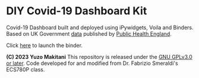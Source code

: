 # DIY Covid-19 Dashboard Kit

Covid-19 Dashboard built and deployed using iPywidgets, Voila and Binders. Based on UK Government [data](https://coronavirus.data.gov.uk/) published by [Public Health England](https://www.gov.uk/government/organisations/public-health-england).

Click [here](https://mybinder.org/v2/gh/yuzom/covid-19_dashboard/HEAD?urlpath=voila%2Frender%2Fcovid-19_dashboard.ipynb) to launch the binder.

**(C) 2023 Yuzo Makitani** This repository is released under the [GNU GPLv3.0 or later](https://www.gnu.org/licenses/).
Code developed for and modified from Dr. Fabrizio Smeraldi's ECS780P class.
